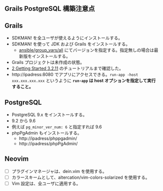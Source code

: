 ## Grails PostgreSQL 構築注意点
## Grails
- SDKMAN! を全ユーザが使えるようにインストールする。
- SDKMAN! を使って JDK および Grails をインストールする。
  - [ansible/group_vars/all](ansible/group_vars/all) にてバージョンを指定する。指定無しの場合は最新版をインストールする。
- Grails プロジェクトは未作成の状態。
- [2 Getting Started 3.2.11](http://docs.grails.org/latest/guide/gettingStarted.html) のチュートリアルまで確認した。
- http://ipadress:8080 でアプリにアクセスできる。`run-app -host xxx.xxx.xxx.xxx` というように **`run-app` は host オプションを指定して実行すること。**

## PostgreSQL
- PostgreSQL 9.x をインストールする。
- 9.2 から 9.6
- 例えば `pg_minor_ver_num: 6` と指定すれば 9.6
- phpPgAdmin もインストールする。
  - http://ipadress/phppgadmin/
  - http://ipadress/phpPgAdmin/

## Neovim
- [ ] プラグインマネージャは、dein.vim を使用する。
- [ ] カラースキームとして、altercation/vim-colors-solarized を使用する。
- [ ] Vim 設定は、全ユーザに適用する。
